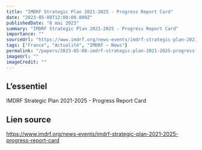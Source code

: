 ```yaml
---
title: "IMDRF Strategic Plan 2021-2025 - Progress Report Card"
date: "2023-05-08T12:00:00.000Z"
publishedDate: "8 mai 2023"
summary: "IMDRF Strategic Plan 2021-2025 - Progress Report Card"
importance: ""
sourceUrl: "https://www.imdrf.org/news-events/imdrf-strategic-plan-2021-2025-progress-report-card"
tags: ["France", "Actualité", "IMDRF — News"]
permalink: "/papers/2023-05-08-imdrf-strategic-plan-2021-2025-progress-report-card"
imageUrl: ""
imageCredit: ""
---
```


## L’essentiel

IMDRF Strategic Plan 2021-2025 - Progress Report Card

## Lien source

https://www.imdrf.org/news-events/imdrf-strategic-plan-2021-2025-progress-report-card
